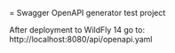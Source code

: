 = Swagger OpenAPI generator test project

After deployment to WildFly 14 go to: http://localhost:8080/api/openapi.yaml